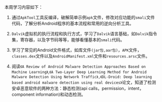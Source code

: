 本周学习内容如下：

1. 通过`ApkTool`工具反编译，破解简单示例`apk`文件，修改对应功能的`smali`文件代码，了解分析Android程序的基本流程和常用的逆向分析工具。

2. `Dalvik`虚拟机的执行流程和执行方式，学习了`Dalvik`语言基础，如`Dalvik`指令集，寄存器，以及字节码等等，能够看懂基本的`smali`代码。

3. 学习了常见的Android文件格式，如库文件`(jar包,aar包)`，`APK`文件，`classes.dex`文件以及`AndroidManifest.xml`文件和`resources.arsc`文件。

4. 阅读`《A Review of Android Malware Detection Approaches Based on Machine Learning》`,`《A Two-Layer Deep Learning Method for Android Malware Detection Using Network Traffic》,《DL-Droid: Deep learning based android malware detection using real devices》`论文，知道了检测安卓恶意软件的两种方法：静态检测(api calls，permission，intent，component information)和动态检测。

   

